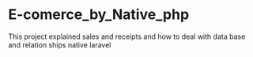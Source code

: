 # E-comerce_by_Native_php
This project explained sales and receipts and how to deal with data base and relation ships native laravel
